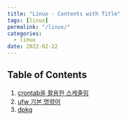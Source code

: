 ```yaml
---
title: "Linux - Contents with Title"
tags: [linux]
permalink: "/linux/"
categories:
  - linux
date: 2022-02-22
---
```

## Table of Contents
1. [crontab을 활용한 스케줄링](https://taemchoi.github.io/linux/linux-1/)
2. [ufw 기본 명령어](https://taemchoi.github.io/linux/linux-2/)
3. [dpkg](https://taemchoi.github.io/linux/linux-3/)